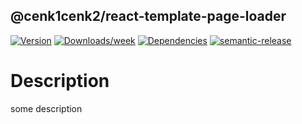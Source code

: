 ## @cenk1cenk2/react-template-page-loader

[![Version](https://img.shields.io/npm/v/@cenk1cenk2/react-template-page-loader.svg)](https://npmjs.org/package/@cenk1cenk2/react-template-page-loader) [![Downloads/week](https://img.shields.io/npm/dw/@cenk1cenk2/react-template-page-loader.svg)](https://npmjs.org/package/@cenk1cenk2/react-template-page-loader) [![Dependencies](https://img.shields.io/librariesio/release/npm/@cenk1cenk2/react-template-page-loader)](https://npmjs.org/package/@cenk1cenk2/react-template-page-loader) [![semantic-release](https://img.shields.io/badge/%20%20%F0%9F%93%A6%F0%9F%9A%80-semantic--release-e10079.svg)](https://github.com/semantic-release/semantic-release)

# Description

some description
